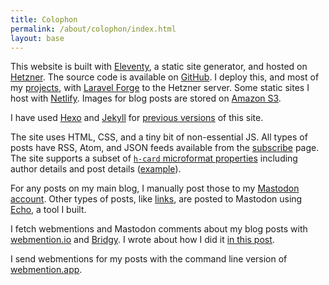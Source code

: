 ```yaml
---
title: Colophon
permalink: /about/colophon/index.html
layout: base
---
```


This website is built with [Eleventy](https://www.11ty.dev/), a static site generator, and hosted on [Hetzner](https://www.hetzner.com/). The source code is available on [GitHub](https://github.com/rknightuk/rknightuk.me). I deploy this, and most of my [projects](/projects), with [Laravel Forge](https://forge.laravel.com/) to the Hetzner server. Some static sites I host with [Netlify](https://www.netlify.com/). Images for blog posts are stored on [Amazon S3](https://aws.amazon.com/s3/).

I have used [Hexo](https://hexo.io/index.html) and [Jekyll](https://jekyllrb.com/) for [previous versions](/log/versions) of this site.

The site uses HTML, CSS, and a tiny bit of non-essential JS. All types of posts have RSS, Atom, and JSON feeds available from the [subscribe](/subscribe) page. The site supports a subset of [`h-card` microformat properties](https://microformats.org/wiki/h-card#Properties) including author details and post details ([example](https://indiewebify.me/validate-h-card/?url=https%3A%2F%2Frknight.me)).

For any posts on my main blog, I manually post those to my [Mastodon account](https://social.lol/@robb). Other types of posts, like [links](/links), are posted to Mastodon using [Echo](https://echo.rknight.me/), a tool I built.

I fetch webmentions and Mastodon comments about my blog posts with [webmention.io](https://webmention.io) and [Bridgy](https://brid.gy). I wrote about how I did it [in this post](https://rknight.me/blog/adding-webmentions-to-your-site/).

I send webmentions for my posts with the command line version of [webmention.app](https://webmention.app).